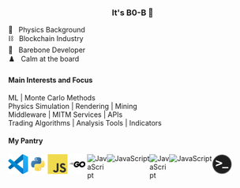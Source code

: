 <h3 align=center>It's B0-B 🤌</h3>




🌠  &nbsp; Physics Background<br>
⛓️ &nbsp; Blockchain Industry <br>
🦴 &nbsp; Barebone Developer <br>
♟️  &nbsp; Calm at the board <br>



#### Main Interests and Focus

ML | Monte Carlo Methods <br>
Physics Simulation | Rendering | Mining  <br>
Middleware | MITM Services | APIs <br>
Trading Algorithms | Analysis Tools | Indicators <br>



#### My Pantry


<img align="left" alt="Visual Studio Code" width="40px" src="https://raw.githubusercontent.com/github/explore/80688e429a7d4ef2fca1e82350fe8e3517d3494d/topics/visual-studio-code/visual-studio-code.png" />
<img align="left" alt="JavaScript" width="40px" src="https://raw.githubusercontent.com/github/explore/80688e429a7d4ef2fca1e82350fe8e3517d3494d/topics/python/python.png" />
<img align="left" alt="JavaScript" width="40px" src="https://raw.githubusercontent.com/github/explore/80688e429a7d4ef2fca1e82350fe8e3517d3494d/topics/javascript/javascript.png" />
<img align="left" alt="JavaScript" width="40px" src="https://raw.githubusercontent.com/github/explore/80688e429a7d4ef2fca1e82350fe8e3517d3494d/topics/go/go.png" />
<img align="left" alt="JavaScript" width="40px" src="https://upload.wikimedia.org/wikipedia/commons/thumb/1/18/ISO_C%2B%2B_Logo.svg/1822px-ISO_C%2B%2B_Logo.svg.png" />
<img align="left" alt="JavaScript" height="40px" src="https://graminlabs.com/wp-content/uploads/2021/04/ndoe.png" />
<img align="left" alt="JavaScript" width="40px" src="https://icon-library.com/images/html-5-icon/html-5-icon-5.jpg" />
<img align="left" alt="JavaScript" height="40px" src="https://www.docker.com/sites/default/files/d8/2019-07/Moby-logo.png" />
<img align="left" alt="Terminal" width="40px" src="https://raw.githubusercontent.com/github/explore/80688e429a7d4ef2fca1e82350fe8e3517d3494d/topics/terminal/terminal.png" />

